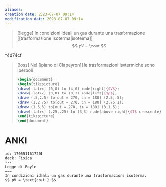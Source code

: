 ```yaml
---
aliases: 
creation date: 2023-07-07 09:14
modification date: 2023-07-07 09:14
---
```


>[!legge]
>In condizioni ideali un gas durante una trasformazione [[trasformazione isoterma|isoterma]]
>$$ pV = \cost $$

^4d74cf

>[!oss]
>Nel [[piano di Clapeyron]] le trasformazioni isotermiche sono iperboli
>
>```tikz
>\begin{document}
>\begin{tikzpicture}
>\draw[-latex] (0,0) to (4,0) node[right]{$V$};
>\draw[-latex] (0,0) to (0,3) node[left]{$p$};
>\draw (.5,2.5) to[out = 270, in = 180] (2.5,.5);
>\draw (1,2.75) to[out = 270, in = 180] (2.75,1);
>\draw (1.5,3) to[out = 270, in = 180] (3,1.5);
>\draw[-latex] (.25,.25) to (3,3) node[above right]{$T$ crescente};
>\end{tikzpicture}
>\end{document}
>```


# ANKI

```anki
id: 1705511617201
deck: Fisica
---
Legge di Boyle
===
In condizioni ideali un gas durante una trasformazione isoterma:
$$ pV = \text{cost.} $$
```

